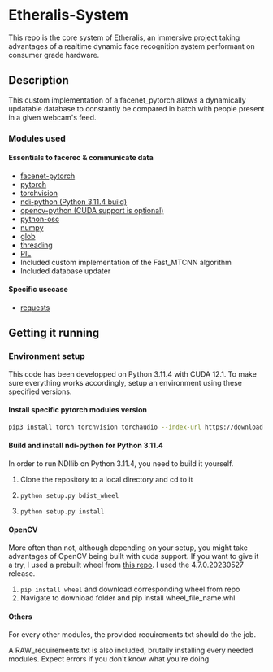 # Etheralis-System
This repo is the core system of Etheralis, an immersive project taking advantages of a realtime dynamic face recognition system performant on consumer grade hardware.

## Description
This custom implementation of a facenet_pytorch allows a dynamically updatable database to constantly be compared in batch with people present in a given webcam's feed.

### Modules used
#### Essentials to facerec & communicate data
- [facenet-pytorch](https://github.com/timesler/facenet-pytorch)
- [pytorch](https://github.com/pytorch/pytorch)
- [torchvision](https://github.com/pytorch/pytorch)
- [ndi-python (Python 3.11.4 build)](https://github.com/buresu/ndi-python)
- [opencv-python (CUDA support is optional)](https://github.com/opencv/opencv-python)
- [python-osc](https://github.com/attwad/python-osc)
- [numpy]()
- [glob]()
- [threading]()
- [PIL]()
- Included custom implementation of the Fast_MTCNN algorithm
- Included database updater

#### Specific usecase
- [requests]()


## Getting it running
### Environment setup

This code has been developped on Python 3.11.4 with CUDA 12.1. To make sure everything works accordingly, setup an environment using these specified versions.

#### Install specific pytorch modules version
```bash
pip3 install torch torchvision torchaudio --index-url https://download.pytorch.org/whl/cu121
```

#### Build and install ndi-python for Python 3.11.4

In order to run NDIlib on Python 3.11.4, you need to build it yourself.

1. Clone the repository to a local directory and cd to it

2. ```python setup.py bdist_wheel```

3. ```python setup.py install```


#### OpenCV

More often than not, although depending on your setup, you might take advantages of OpenCV being built with cuda support. If you want to give it a try, I used a prebuilt wheel from [this repo](https://github.com/cudawarped/opencv-python-cuda-wheels). I used the 4.7.0.20230527 release.

1. ```pip install wheel``` and download corresponding wheel from repo
2. Navigate to download folder and pip install wheel_file_name.whl

#### Others
For every other modules, the provided requirements.txt should do the job.

A RAW_requirements.txt is also included, brutally installing every needed modules. Expect errors if you don't know what you're doing